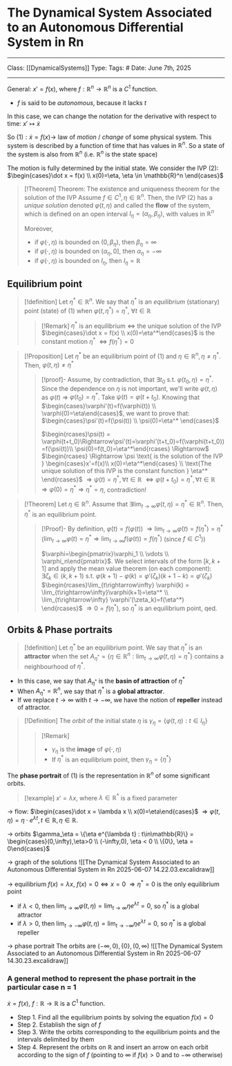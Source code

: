 # The Dynamical System Associated to an Autonomous Differential System in Rn
___
Class: [[DynamicalSystems]]
Type: 
Tags: # 
Date: June 7th, 2025
___

General: $x' = f(x)$, where $f : \mathbb{R}^n \rightarrow \mathbb{R}^n$ is a $C^1$ function. 
- $f$ is said to be *autonomous*, because it lacks $t$

In this case, we can change the notation for the derivative with respect to time: $x' \mapsto \dot x$ 

So $(1): \dot x = f(x) \rightarrow$ law of *motion* / *change* of some physical system. This system is described by a function of time that has values in $\mathbb{R}^n$. So a state of the system is also from $\mathbb{R}^n$ (i.e. $\mathbb{R}^n$ is the state space)

The motion is fully determined by the initial state. 
We consider the IVP $(2)$: $\begin{cases}\dot x = f(x) \\ x(0)=\eta, \eta \in \mathbb{R}^n \end{cases}$

>[!Theorem] Theorem: The existence and uniqueness theorem for the solution of the IVP
>Assume $f \in C^1, \eta \in \mathbb{R}^n$. Then, the IVP $(2)$ has a *unique solution* denoted $\varphi(t,\eta)$ and called the **flow** of the system, which is defined on an open interval $I_\eta=(\alpha_\eta, \beta_\eta)$, with values in $\mathbb{R}^n$
>
> Moreover,
>- if $\varphi(\cdot, \eta)$ is bounded on $(0,\beta_\eta)$, then $\beta_\eta=\infty$
>- if $\varphi(\cdot, \eta)$ is bounded on $(\alpha_\eta, 0]$, then $\alpha_\eta=-\infty$
>- if $\varphi(\cdot, \eta)$ is bounded on $I_\eta$, then $I_\eta=\mathbb{R}$

## Equilibrium point
>[!definition]
> Let $\eta^*\in\mathbb{R}^n$. We say that $\eta^*$ is an *equilibrium* (stationary) point (state) of $(1)$ when $\varphi(t, \eta^*)=\eta^*$, $\forall t \in \mathbb{R}$
>>[!Remark]
>>$\eta^*$ is an equilibrium $\iff$ the unique solution of the IVP $\begin{cases}\dot x = f(x) \\ x(0)=\eta^*\end{cases}$ is the constant motion $\eta^*$ $\iff f(\eta^*)=0$ 

>[!Proposition]
>Let $\eta^*$ be an equilibrium point of $(1)$ and $\eta \in \mathbb{R}^n, \eta \neq \eta^*$. Then, $\varphi(t,\eta) \neq \eta^*$
>>[!proof]-
>>Assume, by contradiction, that $\exists t_0$ s.t. $\varphi(t_0,\eta)=\eta^*$. Since the dependence on $\eta$ is not important, we'll write $\varphi(t,\eta)$ as $\varphi(t)$ $\Rightarrow$ $\varphi(t_0)=\eta^*$.
>>Take $\psi(t)=\varphi(t+t_0)$. 
>>Knowing that $\begin{cases}\varphi'(t)=f(\varphi(t)) \\ \varphi(0)=\eta\end{cases}$, we want to prove that: $\begin{cases}\psi'(t)=f(\psi(t)) \\ \psi(0)=\eta^* \end{cases}$
>>
>>$\begin{rcases}\psi(t) = \varphi(t+t_0)\Rightarrow\psi'(t)=\varphi'(t+t_0)=f(\varphi(t+t_0))=f(\psi(t))\\ \psi(0)=f(t_0)=\eta^*\end{rcases} \Rightarrow$ 
>>$\begin{rcases} \Rightarrow  \psi \text{ is the solution of the IVP } \begin{cases}x'=f(x)\\ x(0)=\eta^*\end{cases} \\ \text{The unique solution of this IVP is the constant function } \eta^* \end{rcases}$ $\Rightarrow \psi(t) = \eta^*, \forall t \in \mathbb{R}$
>>$\Leftrightarrow \varphi(t+t_0)=\eta^*,\forall t \in \mathbb{R}$ $\Rightarrow \varphi(0)=\eta^* \Rightarrow \eta^* = \eta$, contradiction!

>[!Theorem]
>Let $\eta \in \mathbb{R}^n$. Assume that $\exists \lim_{t\rightarrow\infty}\varphi(t,\eta)=\eta^*\in\mathbb{R}^n$. Then, $\eta^*$ is an equilibrium point.
>>[!Proof]-
>>By definition, $\dot\varphi(t)=f(\varphi(t))$ $\Rightarrow \lim_{t\rightarrow \infty}\dot \varphi(t)=f(\eta^*) = \eta^*$
($\lim_{t\rightarrow\infty}\varphi(t)=\eta^* \Rightarrow \lim_{t\rightarrow\infty}f(\varphi(t))=f(\eta^*)$ (since $f \in C^1$)) 
>>
>>$\varphi=\begin{pmatrix}\varphi_1 \\ \vdots \\ \varphi_n\end{pmatrix}$. We select intervals of the form $[k,k+1]$ and apply the mean value theorem (on each component): 
>>$\exists \zeta_k \in (k,k+1)$ s.t. $\varphi(k+1)-\varphi(k)=\varphi'(\zeta_k)(k+1-k)=\varphi'(\zeta_k)$
>>$\begin{rcases}\lim_{t\rightarrow\infty} \varphi(k) = \lim_{t\rightarrow\infty}\varphi(k+1)=\eta^* \\ \lim_{t\rightarrow\infty} \varphi'(\zeta_k)=f(\eta^*) \end{rcases}$ $\Rightarrow 0 = f(\eta^*)$, so $\eta^*$ is an equilibrium point, qed.

## Orbits & Phase portraits
>[!definition]
>Let $\eta^*$ be an equilibrium point.
>We say that $\eta^*$ is an **attractor** when the set $A_{\eta^*}=\{\eta \in \mathbb{R}^n : \lim_{t\rightarrow\infty}\varphi(t,\eta)=\eta^*\}$ contains a neighbourhood of $\eta^*$.

- In this case, we say that $A_{\eta^*}$ is the **basin of attraction** of $\eta^*$
- When $A_{\eta^*} = \mathbb{R}^n$, we say that $\eta^*$ is a **global attractor**.
- If we replace $t\rightarrow \infty$ with $t\rightarrow -\infty$, we have the notion of **repeller** instead of attractor.


>[!Definition]
>The *orbit* of the initial state $\eta$ is $\gamma_\eta=\{\varphi(t,\eta):t\in I_\eta\}$
>>[!Remark]
>>- $\gamma_\eta$ is the **image** of $\varphi(\cdot,\eta)$
>>- If $\eta^*$ is an equilibrium point, then $\gamma_\eta = \{\eta^*\}$

The **phase portrait** of $(1)$ is the representation in $\mathbb{R}^n$ of some significant orbits.

>[!example]
>$x'=\lambda x$, where $\lambda \in \mathbb{R}^*$ is a fixed parameter

$\rightarrow$ flow:
$\begin{cases}\dot x = \lambda x \\ x(0)=\eta\end{cases}$ $\Rightarrow \varphi(t,\eta)=\eta\cdot e^{\lambda t}, t \in \mathbb{R}, \eta \in \mathbb{R}$.

$\rightarrow$ orbits
$\gamma_\eta = \{\eta e^{\lambda t} : t\in\mathbb{R}\} = \begin{cases}(0,\infty),\eta>0 \\ (-\infty,0), \eta < 0 \\ \{0\}, \eta = 0\end{cases}$

$\rightarrow$ graph of the solutions
![[The Dynamical System Associated to an Autonomous Differential System in Rn 2025-06-07 14.22.03.excalidraw]]

$\rightarrow$ equilibrium
$f(x)= \lambda x$, $f(x)=0 \Leftrightarrow x = 0$ $\Rightarrow \eta^* = 0$ is the only equilibrium point
- if $\lambda < 0$, then $\lim_{t\rightarrow\infty}\varphi(t,\eta)=\lim_{t\rightarrow\infty}\eta e^{\lambda t} = 0$, so $\eta^*$ is a global attractor 
- if $\lambda > 0$, then $\lim_{t\rightarrow-\infty}\varphi(t,\eta)=\lim_{t\rightarrow-\infty}\eta e^{\lambda t} = 0$, so $\eta^*$ is a global repeller

 $\rightarrow$ phase portrait
 The orbits are $(-\infty, 0), \{0\}, (0,\infty)$
 ![[The Dynamical System Associated to an Autonomous Differential System in Rn 2025-06-07 14.30.23.excalidraw]]
### A general method to represent the phase portrait in the particular case n = 1
$\dot x = f(x)$, $f : \mathbb{R} \rightarrow \mathbb{R}$ is a $C^1$ function.
- Step 1. Find all the equilibrium points by solving the equation $f(x) = 0$
- Step 2. Establish the sign of $f$ 
- Step 3. Write the orbits corresponding to the equilibrium points and the intervals delimited by them
- Step 4. Represent the orbits on $\mathbb{R}$ and insert an arrow on each orbit according to the sign of $f$ (pointing to $\infty$ if $f(x) > 0$ and to $-\infty$ otherwise)
